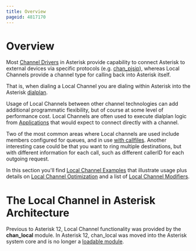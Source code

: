 ```yaml
---
title: Overview
pageid: 4817170
---
```


Overview
========

Most [Channel Drivers](/Channel-Drivers) in Asterisk provide capability to connect Asterisk to external devices via specific protocols (e.g. [chan_pjsip](/Configuration/Channel-Drivers/SIP/Configuring-res_pjsip)), whereas Local Channels provide a channel type for calling back into Asterisk itself.

That is, when dialing a Local Channel you are dialing within Asterisk into the Asterisk [dialplan](/Configuration/Dialplan).

Usage of Local Channels between other channel technologies can add additional programmatic flexibility, but of course at some level of performance cost. Local Channels are often used to execute dialplan logic from [Applications](/Configuration/Applications) that would expect to connect directly with a channel.

Two of the most common areas where Local channels are used include members configured for queues, and in use [with callfiles](/Configuration/Channel-Drivers/Local-Channel/Local-Channel-Examples/Using-Callfiles-and-Local-Channels). Another interesting case could be that you want to ring multiple destinations, but with different information for each call, such as different callerID for each outgoing request.

In this section you'll find [Local Channel Examples](/Local-Channel-Examples) that illustrate usage plus details on [Local Channel Optimization](/Local-Channel-Optimization) and a list of [Local Channel Modifiers](/Configuration/Channel-Drivers/Local-Channel/Local-Channel-Modifiers).

The Local Channel in Asterisk Architecture
==========================================

Previous to Asterisk 12, Local Channel functionality was provided by the **chan_local** module. In Asterisk 12, chan_local was moved into the Asterisk system core and is no longer a [loadable module](/Configuration/Core-Configuration/Configuring-the-Asterisk-Module-Loader).

 

